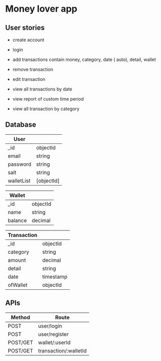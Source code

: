 # Money lover app

## User stories

- create account

- login

- add transactions contain money, category, date ( auto), detail, wallet

- remove transaction

- edit transaction

- view all transactions by date

- view report of custom time period

- view all transaction by category

## Database

| User       |            |
| ---------- | ---------- |
| _id        | objectId   |
| email      | string     |
| password   | string     |
| salt       | string     |
| walletList | [objectId] |

| Wallet  |          |
| ------- | -------- |
| _id     | objectId |
| name    | string   |
| balance | decimal  |

| Transaction |           |
| ----------- | --------- |
| _id         | objectId  |
| category    | string    |
| amount      | decimal   |
| detail      | string    |
| date        | timestamp |
| ofWallet    | objectId  |

## APIs

| Method   | Route                 |
| -------- | --------------------- |
| POST     | user/login            |
| POST     | user/register         |
| POST/GET | wallet/:userId        |
| POST/GET | transaction/:walletId |
<!--stackedit_data:
eyJoaXN0b3J5IjpbMzUzMTE5NjldfQ==
-->